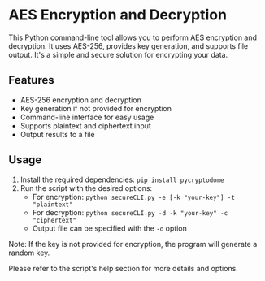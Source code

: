 # AES Encryption and Decryption

This Python command-line tool allows you to perform AES encryption and decryption. It uses AES-256, provides key generation, and supports file output. It's a simple and secure solution for encrypting your data.

## Features

- AES-256 encryption and decryption
- Key generation if not provided for encryption
- Command-line interface for easy usage
- Supports plaintext and ciphertext input
- Output results to a file

## Usage

1. Install the required dependencies: `pip install pycryptodome`
2. Run the script with the desired options:
   - For encryption: `python secureCLI.py -e [-k "your-key"] -t "plaintext"`
   - For decryption: `python secureCLI.py -d -k "your-key" -c "ciphertext"`
   - Output file can be specified with the `-o` option

Note: If the key is not provided for encryption, the program will generate a random key.

Please refer to the script's help section for more details and options.


